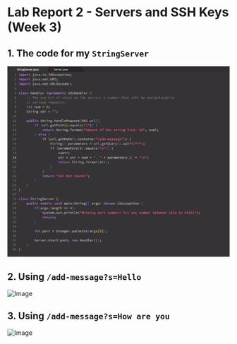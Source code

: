 # Lab Report 2 - Servers and SSH Keys (Week 3)
## 1. The code for my `StringServer`
![Image](CodeForStringServer.png)


## 2. Using `/add-message?s=Hello`
![Image]((1)Using'Hello'.png)


## 3. Using `/add-message?s=How are you`
![Image]((2)Using'How_are_you'.png)

